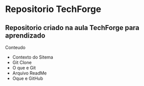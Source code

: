# Repositorio TechForge
## Repositorio criado na aula TechForge para aprendizado

Conteudo
- Contexto do Sitema
- Git Clone
- O que e Git
- Arquivo ReadMe
- Oque e GitHub

